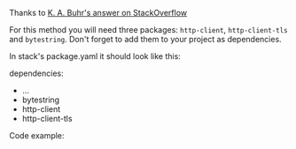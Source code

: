 Thanks to [K. A. Buhr's answer on StackOverflow](https://stackoverflow.com/a/60793739)

For this method you will need three packages: `http-client`, `http-client-tls` and `bytestring`. Don't forget to add them to your project as dependencies.

In stack's package.yaml it should look like this:

dependencies:
- ...
- bytestring
- http-client
- http-client-tls

Code example:
